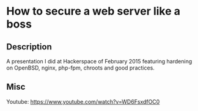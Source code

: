 # How to secure a web server like a boss

## Description

A presentation I did at Hackerspace of February 2015 featuring hardening on OpenBSD, nginx, php-fpm, chroots and good practices.

## Misc

Youtube: https://www.youtube.com/watch?v=WD6FsxdfOC0
